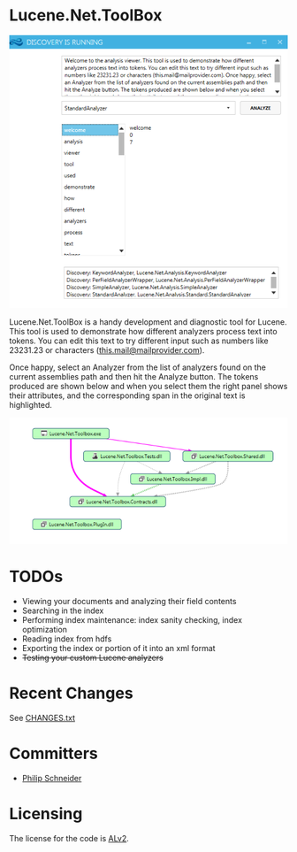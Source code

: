 # Lucene.Net.ToolBox

![alt tag](https://github.com/PSneijder/Lucene.Net.ToolBox/blob/master/Assets/Lucene.Net.ToolBox.png)

Lucene.Net.ToolBox is a handy development and diagnostic tool for Lucene.
This tool is used to demonstrate how different analyzers process text into tokens.
You can edit this text to try different input such as numbers like 23231.23 or characters (this.mail@mailprovider.com).

Once happy, select an Analyzer from the list of analyzers found on the current assemblies path and then hit the Analyze button.
The tokens produced are shown below and when you select them the right panel shows their attributes, and the corresponding span in the original text is highlighted.

![alt tag](https://github.com/PSneijder/Lucene.Net.ToolBox/blob/master/Assets/CodeMap.png)

# TODOs
* Viewing your documents and analyzing their field contents
* Searching in the index
* Performing index maintenance: index sanity checking, index optimization
* Reading index from hdfs
* Exporting the index or portion of it into an xml format
* <strike>Testing your custom Lucene analyzers</strike>

# Recent Changes
See [CHANGES.txt](CHANGES.txt)

# Committers
* [Philip Schneider](https://github.com/PSneijder)

# Licensing
The license for the code is [ALv2](http://www.apache.org/licenses/LICENSE-2.0.html).
